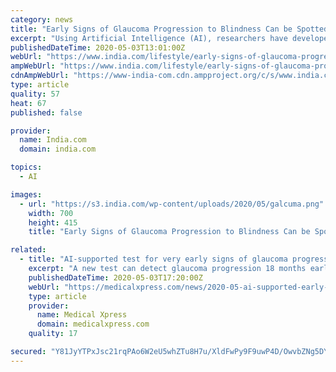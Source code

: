 ```yaml
---
category: news
title: "Early Signs of Glaucoma Progression to Blindness Can be Spotted by AI"
excerpt: "Using Artificial Intelligence (AI), researchers have developed a quick test to identify which people with glaucoma are at risk of rapid progression to blindness. Also Read - Genetic Sequencing Study Identifies 102 Genes Associated With Autism A new test can detect glaucoma progression 18 months earlier than the current gold standard method,"
publishedDateTime: 2020-05-03T13:01:00Z
webUrl: "https://www.india.com/lifestyle/early-signs-of-glaucoma-progression-to-blindness-can-be-spotted-by-ai-4018575/"
ampWebUrl: "https://www.india.com/lifestyle/early-signs-of-glaucoma-progression-to-blindness-can-be-spotted-by-ai-4018575/amp/"
cdnAmpWebUrl: "https://www-india-com.cdn.ampproject.org/c/s/www.india.com/lifestyle/early-signs-of-glaucoma-progression-to-blindness-can-be-spotted-by-ai-4018575/amp/"
type: article
quality: 57
heat: 67
published: false

provider:
  name: India.com
  domain: india.com

topics:
  - AI

images:
  - url: "https://s3.india.com/wp-content/uploads/2020/05/galcuma.png"
    width: 700
    height: 415
    title: "Early Signs of Glaucoma Progression to Blindness Can be Spotted by AI"

related:
  - title: "AI-supported test for very early signs of glaucoma progression"
    excerpt: "A new test can detect glaucoma progression 18 months earlier than the current gold standard method, according to results from a UCL-sponsored clinical trial."
    publishedDateTime: 2020-05-03T17:20:00Z
    webUrl: "https://medicalxpress.com/news/2020-05-ai-supported-early-glaucoma.html"
    type: article
    provider:
      name: Medical Xpress
      domain: medicalxpress.com
    quality: 17

secured: "Y81JyYTPxJsc21rqPAo6W2eU5whZTu8H7u/XldFwPy9F9uwP4D/OwvbZNg5DY1RD5bup443DZlJpQSFEnQfHAcRL8lWMZxjOjFyM1QYk3LtZWbXf7L8muTOvxy6al5hjBK5OibO7Q27TnxJ02SahDBCzwraGaqsEVzteao/TYtqCzJGyRRykpaegZv0LfAdmSwcRfATXll+2GFJa2I0uVcSrFA2W5JprsafbMMUZBh6rN+za14ASOfgdgPeTY9X7jIeRq4ceKtW5eeWuhz6szKKNHQFjOPRuXmwprIofVi9fZ6RNc9DbXkstFZuXJgvOlrYl2rHiQhw1KmkssUxKfAH6OloXOL5tav61xu/uBGoX6bN0Sy9ejO07Mt4pAWxIIQrs8um7Irp3dTzqTIcqGADk0VJ2GuZi3+1F3l5x7YyjJfzBjVqrttuWTYOlnlRYvvudkT9K1h6ardcXSgiodWTpIK+iSby9AXs5v7bwmoU=;94A7/74b7uxZrBS/ThKf/A=="
---
```


